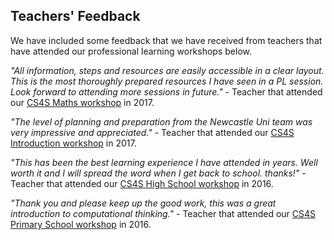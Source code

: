 ## Teachers' Feedback

We have included some feedback that we have received from teachers that have attended our professional learning workshops below.

*"All information, steps and resources are easily accessible in a clear layout. This is the most thoroughly prepared resources I have seen in a PL session. Look forward to attending more sessions in future."* - Teacher that attended our [CS4S Maths workshop](https://cs4s.github.io/math-2017/) in 2017.

*"The level of planning and preparation from the Newcastle Uni team was very impressive and appreciated."* - Teacher that attended our [CS4S Introduction workshop](https://cs4s.github.io/intro-2017/) in 2017.

*"This has been the best learning experience I have attended in years. Well worth it and I will spread the word when I get back to school. thanks!"* - Teacher that attended our [CS4S High School workshop](https://cs4s.github.io/hs-2016/) in 2016.

*"Thank you and please keep up the good work, this was a great introduction to computational thinking."* - Teacher that attended our [CS4S Primary School workshop](https://cs4s.github.io/hs-2016/) in 2016.